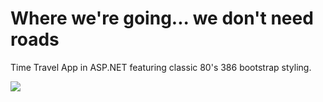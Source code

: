 # Where we're going... we don't need roads

Time Travel App in ASP.NET featuring classic 80's 386 bootstrap styling.

<img src="https://thumbs.gfycat.com/OffensiveFarawayAbalone-size_restricted.gif" />

